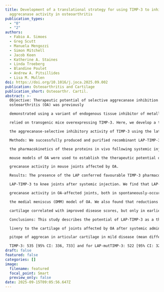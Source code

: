 ```yaml
---
title: Development of a translational strategy for using TIMP-3 to inhibit
  aggrecanase activity in osteoarthritis
publication_types:
  - "0"
  - "2"
authors:
  - Fabio A. Simoes
  - Greg Scutt
  - Manuela Mengozzi
  - Simon Mitchell
  - Jacob Keen
  - Katherine A. Staines
  - Linda Troeberg
  - Blandine Poulet
  - Andrew A. Pitsillides
  - Lisa M. Mullen
doi: https://doi.org/10.1016/j.joca.2025.09.002
publication: Osteoarthritis and Cartilage
publication_short: Osteoarthr. Cartil.
abstract: >-
  Objective: Therapeutic potential of selective aggrecanase inhibition in
  osteoarthritis (OA) was previously

  demonstrated using a variant of endogenous tissue inhibitor of metalloproteinase-3 (TIMP-3); however, this

  relied on transgenic mice overexpressing TIMP-3. Here, we develop a translational approach for harnessing

  the aggrecanase-selective inhibitory activity of TIMP-3 using the latency associated peptide (LAP) technology.

  Methods: We successfully produced and purified recombinant LAP-TIMP-3 fusion proteins and determined

  the pharmacokinetics of these proteins in vivo following systemic injection. Surgical and non-surgical

  mouse models of OA were used to establish the therapeutic potential of these proteins in reducing ag-

  grecanase activity in mouse joints affected by OA.

  Results: The presence of the LAP conferred favourable TIMP-3 pharmacokinetics, with effective delivery of

  LAP-TIMP-3 to knee joints after systemic injection. We find that LAP-TIMP-3 also effectively reduced ag-

  grecanase activity in OA-affected joints, both in spontaneously-occurring OA and in the destabilisation of

  the medial meniscus (DMM) model of OA. We also found that reductions in aggrecanase activity in articular

  cartilage correlated with improved disease scores, but only in earlier stages of disease.

  Conclusions: This study describes the potential of LAP-TIMP-3 as a therapeutic agent in OA, showing de-

  livery to the cartilage of joints affected by OA after systemic administration and lower levels of the neoe-

  pitope of aggrecan in articular cartilage in mild disease (mean difference versus vehicle control for LAP-

  TIMP-3: 535 [95% CI: 336, 733] and for LAP-mutTIMP-3: 522 [95% CI: 323, 720] arbitrary units). These first in vivo data will inform further explorations into dose optimization and timing.
draft: false
featured: false
categories: []
image:
  filename: featured
  focal_point: Smart
  preview_only: false
date: 2025-09-15T09:05:56.647Z
---
```

